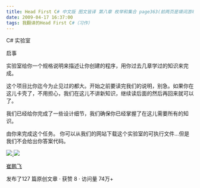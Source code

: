 ```yaml
---
title: Head First C# 中文版 图文皆译 第八章 枚举和集合 page363(前两页是填词游戏，跳过)
date: 2009-04-17 16:37:00
tags: 我翻译的Head First C#（习作）
---
```

C#  实验室

  

启事

  

实验室给你一个规格说明来描述让你创建的程序，用你过去几章学过的知识来完成。

  

这个项目比你迄今为止见过的都大。开始之前要读完我们的说明，别急。如果你在这儿卡壳了，不用担心，我们在这儿不讲新知识，继续读后面的然后再回来就可以了。

  

我们已经给你完成了一些设计细节，我们确保你已经掌握了在这儿需要所有的知识。

  

由你来完成这个任务。  你可以从我们的网站下载这个实验室的可执行文件...但是我们不会给出你答案代码。



[ ![](https://profile.csdnimg.cn/5/2/5/3_cuipengfei1)
![](https://g.csdnimg.cn/static/user-reg-year/1x/11.png)
](https://blog.csdn.net/cuipengfei1)

[ 崔鹏飞 ](https://blog.csdn.net/cuipengfei1)

发布了127 篇原创文章  ·  获赞 8  ·  访问量 74万+

